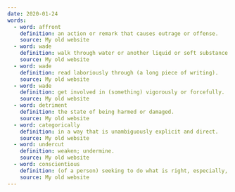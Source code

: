 ```yaml
---
date: 2020-01-24
words:
  - word: affront
    definition: an action or remark that causes outrage or offense.
    source: My old website
  - word: wade
    definition: walk through water or another liquid or soft substance.
    source: My old website
  - word: wade
    definition: read laboriously through (a long piece of writing).
    source: My old website
  - word: wade
    definition: get involved in (something) vigorously or forcefully.
    source: My old website
  - word: detriment
    definition: the state of being harmed or damaged.
    source: My old website
  - word: categorically
    definition: in a way that is unambiguously explicit and direct.
    source: My old website
  - word: undercut
    definition: weaken; undermine.
    source: My old website
  - word: conscientious
    definition: (of a person) seeking to do what is right, especially, to do one's work or duty well and thoroughly.
    source: My old website
---
```

